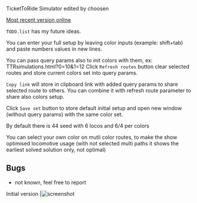 TicketToRide Simulator edited by choosen

[Most recent version online](https://choosen.github.io/ttr2/TTRsimulations)

`TODO.list` has my future ideas.

You can enter your full setup 
by leaving color inputs (example: shift+tab) and paste numbers values in new lines.

You can pass query params also to init colors with them, ex: TTRsimulations.html?0=10&1=12
Click `Refresh routes` button clear selected routes and store current colors set into query params.

`Copy link` will store in clipboard link with added query params to share selected route to others.
You can combine it with refresh route parameter to share also colors setup.

Click `Save set` button to store default initial setup
 and open new window (without query params) with the same color set.

By default there is 44 seed with 6 locos and 6/4 per colors

You can select your own color on mutli color routes, to make the show optimised locomotive usage 
(with not selected multi paths it shows the earliest solved solution only, not optimal)

## Bugs

- not known, feel free to report

Initial version
|![screenshot](https://github.com/user-attachments/assets/fdb40635-2ffd-4e86-8e83-3cdd9951f226)